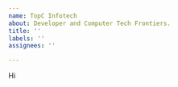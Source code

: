 ```yaml
---
name: TopC Infotech
about: Developer and Computer Tech Frontiers.
title: ''
labels: ''
assignees: ''

---
```


Hi
